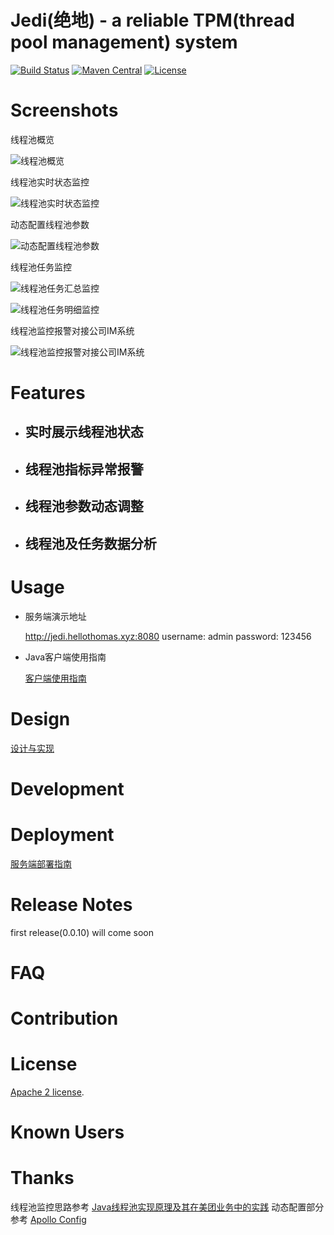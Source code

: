 # Jedi(绝地) - a reliable TPM(thread pool management) system

[![Build Status](https://github.com/hellothomas-group/jedi/workflows/build/badge.svg)](https://github.com/hellothomas-group/jedi/actions)
[![Maven Central](https://img.shields.io/maven-central/v/xyz.hellothomas/jedi-client?color=blue)](https://mvnrepository.com/artifact/xyz.hellothomas/jedi-client)
[![License](https://img.shields.io/badge/License-Apache%202.0-blue.svg)](https://opensource.org/licenses/Apache-2.0)

# Screenshots

线程池概览

![线程池概览](https://images.gitee.com/uploads/images/2021/0905/170437_924750df_5057838.png)

线程池实时状态监控

![线程池实时状态监控](https://images.gitee.com/uploads/images/2021/0905/170551_292e2bc5_5057838.png)

动态配置线程池参数

![动态配置线程池参数](https://images.gitee.com/uploads/images/2021/0905/170010_6be8758e_5057838.png)

线程池任务监控

![线程池任务汇总监控](https://images.gitee.com/uploads/images/2021/0905/170714_e8371566_5057838.png)

![线程池任务明细监控](https://images.gitee.com/uploads/images/2021/0905/170748_df7d6765_5057838.png)

线程池监控报警对接公司IM系统

![线程池监控报警对接公司IM系统](https://images.gitee.com/uploads/images/2021/0812/075117_1327fb49_5057838.jpeg)

# Features

- ## 实时展示线程池状态

- ## 线程池指标异常报警

- ## 线程池参数动态调整

- ## 线程池及任务数据分析

# Usage

- 服务端演示地址

  http://jedi.hellothomas.xyz:8080
  username: admin
  password: 123456

- Java客户端使用指南

  [客户端使用指南](https://github.com/hellothomas-group/jedi/wiki#%E4%B8%80-%E5%AE%A2%E6%88%B7%E7%AB%AF%E4%BD%BF%E7%94%A8%E6%8C%87%E5%8D%97)

# Design

[设计与实现](https://github.com/hellothomas-group/jedi/wiki#%E4%BA%8C-%E8%AE%BE%E8%AE%A1%E4%B8%8E%E5%AE%9E%E7%8E%B0)

# Development

# Deployment

[服务端部署指南](https://github.com/hellothomas-group/jedi/wiki#%E4%B8%89-%E6%9C%8D%E5%8A%A1%E7%AB%AF%E9%83%A8%E7%BD%B2%E6%8C%87%E5%8D%97)

# Release Notes

first release(0.0.10) will come soon

# FAQ

# Contribution

# License

[Apache 2 license](https://github.com/hellothomas-group/jedi/blob/main/LICENSE).

# Known Users

# Thanks
线程池监控思路参考 [Java线程池实现原理及其在美团业务中的实践](https://tech.meituan.com/2020/04/02/java-pooling-pratice-in-meituan.html)
动态配置部分参考 [Apollo Config](https://github.com/ctripcorp/apollo)